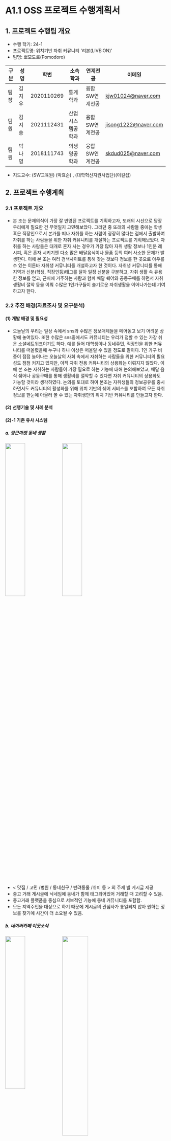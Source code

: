 # A1.1 OSS 프로젝트 수행계획서

## 1. 프로젝트 수행팀 개요

* 수행 학기: 24-1 
* 프로젝트명: 위치기반 자취 커뮤니티 '리본(LIVE:ON)' 
* 팀명: 뽀모도로(Pomodoro)    

구분 | 성명 | 학번 | 소속학과 | 연계전공 | 이메일
------|-------|-------|-------|-------|-------
팀장 | 김지우 | 2020110269 | 통계학과 | 융합SW연계전공 | kjw01024@naver.com         
팀원 | 김지송 | 2021112431 | 산업시스템공학과 | 융합SW연계전공 | jisong1222@naver.com        
팀원 | 박나영 | 2018111743 | 의생명공학과 | 융합SW연계전공 | skdud025@naver.com        

* 지도교수: (SW교육원)      (박효순)     , (대학혁신지원사업단)(이길섭)

## 2. 프로젝트 수행계획  

### 2.1 프로젝트 개요

* 본 조는 문제의식이 가장 잘 반영된 프로젝트를 기획하고자, 또래의 시선으로 당장 우리에게 필요한 건 무엇일지 고민해보았다. 그러던 중 또래의 사람들 중에는 학생 혹은 직장인으로서 본가를 떠나 자취를 하는 사람이 굉장히 많다는 점에서 출발하여 자취를 하는 사람들을 위한 자취 커뮤니티를 개설하는 프로젝트를 기획해보았다. 자취를 하는 사람들은 대개로 혼자 사는 경우가 가장 많아 자취 생활 정보나 1인분 레시피, 혹은 혼자 시키기엔 다소 많은 배달음식이나 물품 등의 여러 사소한 문제가 발생한다. 이에 본 조는 여러 검색사이트를 통해 찾는 것보다 정보를 한 곳으로 아우를 수 있는 이른바 자취생 커뮤니티를 개설하고자 한 것이다. 자취생 커뮤니티를 통해 지역과 신분(학생, 직장인등)태그를 달아 일정 신분을 구분하고, 자취 생활 속 유용한 정보를 얻고, 근처에 거주하는 사람과 함께 배달 쉐어와 공동구매를 하면서 자취 생활비 절약 등을 이뤄 수많은 1인가구들이 슬기로운 자취생활을 이어나가는데 기여하고자 한다.

### 2.2 추진 배경(자료조사 및 요구분석)  

#### (1) 개발 배경 및 필요성  

* 오늘날의 우리는 일상 속에서 sns와 수많은 정보매체들을 떼어놓고 보기 어려운 상황에 놓여있다. 또한 수많은 sns중에서도 커뮤니티는 우리가 접할 수 있는 가장 쉬운 소셜네트워크이기도 하다. 예를 들어 대학생이나 동네주민, 직장인을 위한 커뮤니티를 떠올렸을때 누구나 하나 이상은 떠올릴 수 있을 정도로 말이다. 1인 가구 비중이 점점 늘어나는 오늘날의 사회 속에서 자취하는 사람들을 위한 커뮤니티의 필요성도 점점 커지고 있지만, 아직 자취 전용 커뮤니티의 상용화는 이뤄지지 않았다. 이에 본 조는 자취하는 사람들이 가장 필요로 하는 기능에 대해 논의해보았고, 배달 음식 쉐어나 공동구매를 통해 생활비를 절약할 수 있다면 자취 커뮤니티의 상용화도 가능할 것이라 생각하였다. 논의를 토대로 하여 본조는 자취생들의 정보공유를  중시하면서도 커뮤니티의 활성화를 위해 위치 기반의 쉐어 서비스를 포함하여 모든 자취정보를 한눈에 아울러 볼 수 있는 자취생만의 위치 기반 커뮤니티를 만들고자 한다.  

#### (2) 선행기술 및 사례 분석  
#### (2)-1 기존 유사 시스템
##### a. 당근마켓 동네 생활

<p align="left">  
 <img src="https://github.com/CSID-DGU/2024-1-OSSProj-Pomodoro-03/blob/main/Doc/Images/%EB%B0%B1%EC%84%9D%EB%8F%99.png" align="left" width="35%">  
 <img src="https://github.com/CSID-DGU/2024-1-OSSProj-Pomodoro-03/blob/main/Doc/Images/%EC%96%91%EC%9E%AC%EB%8F%99.png" align="center" width="35%"> 
 </figcaption></p>


* < 맛집 / 고민 /병원 / 동네친구 / 반려동물 /취미 등 > 의 주제 별 게시글 제공
* 중고 거래 게시글에 닉네임에 동네가 함께 태그되어있어 거래할 때 고려할 수 있음. 
* 중고거래 플랫폼을 중심으로 서브적인 기능에 동네 커뮤니티를 포함함.
* 모든 지역주민을 대상으로 하기 때문에 게시글의 관심사가 통일되지 않아 원하는 정보를 찾기에 시간이 더 소요될 수 있음.

 ##### b. 네이버카페 이웃소식 
 <p align="left">  
 <img src="https://github.com/CSID-DGU/2024-1-OSSProj-Pomodoro-03/blob/main/Doc/Images/%EB%84%A4%EC%9D%B4%EB%B2%84%EC%B9%B4%ED%8E%98%EC%9D%B4%EC%9B%83.png" align="left" width="35%">  
 <img src="https://github.com/CSID-DGU/2024-1-OSSProj-Pomodoro-03/blob/main/Doc/Images/%EB%84%A4%EC%9D%B4%EB%B2%84%EC%B9%B4%ED%8E%98%EC%9D%B4%EC%9B%832.png" align="center" width="40%"> 
 </figcaption></p>
 <br><br><br><br>      
 <br>  
 
* 각 동네 별 중고거래 및 < 동네생활정보 / 맛집,카페 / 일상 / 건강,운동 등>의 이웃소식 카테고리 정보를 리스트 형태로 제공
* 이웃 커뮤니티 관련 선행사례 비교 표
  
 <img width="500" alt="image" src="https://github.com/CSID-DGU/2024-1-OSSProj-Pomodoro-03/blob/main/Doc/Images/%EC%84%A0%ED%96%89%EC%82%AC%EB%A1%80%EB%B9%84%EA%B5%90%ED%91%9C.png">    

 ##### c. 배달의 민족 : 함께 주문 

<img width="250" alt="image" src="https://github.com/CSID-DGU/2024-1-OSSProj-Pomodoro-03/blob/main/Doc/Images/%EB%B0%B0%EB%AF%BC.png">

* 배달의 민족 앱 내에서 ‘함께주문’ 기능을 통해 친구, 직장동료, 가족 등 함께 주문을 통해 배달료를 아끼는 서비스를 개발
* 하지만 서로 아는 사이 라는 전제하에 사용할 수 있는 기능으로, 함께주문할 사람을 구하는 커뮤니티가 따로 존재하지 않음.
* 쉐어 기능 구현 선행사례 비교 표

  <img width="550" alt="image" src="https://github.com/CSID-DGU/2024-1-OSSProj-Pomodoro-03/blob/main/Doc/Images/%EC%84%A0%ED%96%89%EC%82%AC%EB%A1%80%EB%B9%84%EA%B5%90%ED%91%9C2.png">

#### (2)-2 이번 프로젝트는 기존 시스템과 어떤 차이점을 가질 수 있는가? 
##### a. 당근마켓 동네 생활
 - 정보 검색 시 키워드 혹은 카테고리에 의존
 - 지역과 위치에 따른 직관적인 정보를 파악하기 어려움
 - 쉐어 기능을 활성화 시킬 수 있는 방안이 다소 부족함
##### b. 우리 프로젝트만의 독창성 : 위치 기능 + 지도 시각화 제시
 - 주변의 실시간 정보를 직관적으로 확인할 수 있어 정보에 대한 접근성이 향상됨
 - 지역의 커뮤니티 형성에 대한 의미 大
 - 지역 자취생들의 유대감 형성에 기여
 - 위치기반으로 지도 시각화 제시를 통해 쉐어기능의 활성화를 촉진시켜 자취생들의 생활비 절약에 기여


### 2.3 목표 및 내용  

#### (1) 개발 목표  

 - 첫째로 자취생들이 가장 필요로 하는 자취생활 정보를 한눈에 모아볼 수 있는 커뮤니티를 개설하고자 한다. 자취생들 간 함께 배달 주문, 생필품 등 필요 물품 공동구매, 취미 공유 등을 함께 할 이웃 자취생들을 모집할 수 있는 “쉐어” 기능을 제공하며, 그 외 일반 커뮤니티를 통해 1인분 요리 레시피, 자취 꿀팁과 같은 자취생활 정보 공유 게시판과 자유로운 소통게시판을 개설하는 것을 기본으로 커뮤니티를 구축하고자 한다.
 - 둘째로 자취생들을 위한 커뮤니티에 우리 커뮤니티 서비스만의 독창성을 부여하고자, 지도에 위치별로 게시글을 볼 수 있는 기능을 제공한다. 배달 주문, 공동구매 특성 상 위치 정보가 쉐어 참여의 주요 요인으로 작용하기 때문에, 이러한 위치 정보를 한 눈에 알아볼 수 있게 하여 더욱 활용도를 높일 것이다. 추가로 위치 정보 기반으로 공유된 지역 관련 소식 또한 한 눈에 직관적으로 파악할 수 있도록 하여 이웃 간 커뮤니티의 적극적인 활성화를 돕는다.
 - 셋째로 커뮤니티 가입 시, 자취생들의 닉네임 설정과 더불어 직업 태그 (대학생 / 직장인 / 기타 등) 와 지역 태그(@@구) 를 부여한다. 이때 위치정보 기반의 동네 인증을 거쳐 지역 태그를 부여함으로써 사용자 위치정보에 대한 신뢰성을 확보할 수 있다. 이러한 태그 정보를 통해 관심 있는 동네 위주로 쉐어 정보 및 지역 소식들을 활용할 수 있으며, 동일 지역 및 직업 간 공감대 형성을 도와 커뮤니티를 더욱 활성화 할 수 있다.
#### (2) 개발 내용  
#### (2)-1. 최종 결과물이 갖는 기능 , 특징 및 성능 수준  
<주요 기능 및 특징>
##### a. 카카오맵 API 활용을 통한 지도 형태의 시각화 제공
- 사용자가 작성한 글을 지도 위의 사용자 위치에 직접 표시한다.
- 직관적인 지도를 통해 주변의 쉐어글 및 정보성 글을 한눈에 확인할 수 있다.
##### b. 일반적인 커뮤니티 기능 포함
- 정보 공유 및 자유로운 소통 공간을 제공하여 커뮤니티로서의 역할을 활성화한다.
- 익명 게시판을 제공하여 사용자가 지역 및 직업에 구애받지 않고 자유롭게 소통할 수 있는 기회를 부여한다.
##### c. 다양한 쉐어 기능 제공
- 배달 음식 쉐어 : 배달료 절감 및 다양한 음식 경험 공유
- 공동 구매 : 합리적인 가격으로 자취생에게 적합한 양만큼만 나누어 구매
- 취미 : 운동, 문화생활 등의 취미를 함께함으로써 지역의 커뮤니티 활성화에 기여
<기대 성능 수준>
##### a. 사용자 경험 관련
- 쾌적하고 응답성 빠른 사용자 인터페이스 : 지연없는 페이지 (게시글) 로딩
- 편리하고 직관적인 기능 : 사용자가 쉽고 빠르게 원하는 정보를 활용할 수 있도록 함
##### b. 확장성 및 안정성
- 사용자 트래픽 최적화
- 높은 가동 시간 및 안정성
- 높은 보안 수준 : 위치 정보 활용 특성 상, 강력한 보안 필요
##### c. 기타
- 지속적인 성능 모니터링 및 사용자 피드백
- 데이터베이스 최적화
#### (2)-2. 최종 설계 결과물의 예상 모습 

<p align="left">  
 <img src="https://github.com/CSID-DGU/2024-1-OSSProj-Pomodoro-03/blob/main/Doc/Images/%EA%B2%B0%EA%B3%BC%EB%AC%BC%EC%98%88%EC%83%811.png" align="left" width="35%"> 지도형태 화면
 <img src="https://github.com/CSID-DGU/2024-1-OSSProj-Pomodoro-03/blob/main/Doc/Images/%EA%B2%B0%EA%B3%BC%EB%AC%BC%EC%98%88%EC%83%812.png" align="center" width="25%"> 리스트 형태
 </figcaption></p>

  <img width="450" alt="image" src="https://github.com/CSID-DGU/2024-1-OSSProj-Pomodoro-03/blob/main/Doc/Images/%EA%B2%B0%EA%B3%BC%EB%AC%BC%EC%98%88%EC%83%813.png">

< 지도 화면에서 특정 게시글을 클릭했을 때, 뜨는 형태 >

#### (2)-2. 최종 설계 결과물의 예상 모습
##### a. 위치 기반 시각화 화면 제공
- 현재 위치 기반 정보
    - 주변 쉐어 게시글 목록 및 지도표시
- 사용자 위치 관련기능
    - GPS기반의 사용자 위치 파악 기능
    - 위치 검색 및 필터링 기능
    - 사용자 위치 재설정 기능
##### b. 커뮤니티 기능
- 쉐어 커뮤니티
    - 쉐어 카테고리( 배달 /공구 /취미)및 모집 인원 설정
    - 쉐어 게시글 작성(텍스트, 이미지, 영상 첨부 가능)
    - 쉐어 참여 기능
    - 검색 및 필터링 기능
    - 댓글 및 조회수, 북마크 기능
    - 댓글/북마크 알림 기능
- 일반 커뮤니티
    - 게시글 작성 및 카테고리 설정 ( 자취생활 팁 / 자유 / 익명 등)
    - 익명 게시판 제공
    - 댓글 및 조회수, 북마크 기능
##### c. 사용자 기능
- 회원가입 및 로그인
- 프로필 관리 : 프로필 사진, 소개글, 비밀번호 변경
- 알림설정 : 댓글, 북마크, 쉐어 모집등 알림설정
- 활동내역확인 : 작성한 게시글 및 댓글 , 참여한 쉐어 목록 확인 등
##### d. 관리자 기능
- 게시글 관리 : 게시글 승인, 삭제, 카테고리 이동
- 댓글 관리 : 댓글 삭제, 관리
- 사용자 관리 : 사용자 정보 확인, 관리

<주요 시스템 구성>

<img width="450" alt="image" src="https://github.com/CSID-DGU/2024-1-OSSProj-Pomodoro-03/blob/main/Doc/Images/%EC%A3%BC%EC%9A%94%EC%8B%9C%EC%8A%A4%ED%85%9C%EA%B5%AC%EC%84%B1.png">

#### (3) 대안 도출 및 구현 계획 (다양한 가능성과 대안)  

* **웹 개발 VS 앱개발**
    * 프로젝트의 큰 틀이 커뮤니티, 즉 사용자간의 소통이 가장 큰 수행기능이라고 여겨 앱개발을 진행하고자 하였지만 각 운영체제에 맞는 언어를 사용해야한다는 단점과 별도의 앱개발 시간 소요가 크다고 판단. 웹개발로 진행하기로 결정.
    * 웹기반이기에 인터넷의 영향을 받지만 자취인들의 커뮤니티인 만큼 집 안에서 커뮤니티를 사용할 확률이 높다고 판단하여 인터넷이 커뮤니티 사용자의 거부 요건이 되지 않을 것이라 생각됨.
    * HTML과 CSS 등을 사용하여 개발예정.
* **커뮤니티의 사용 대상 범위 (대상 제한 vs 모든 자취생)**  
    * ‘중구 대학생’과 같은 특정 지역과 직업으로 대상을 제한하여 프로젝트를 진행하려고 논의 하였으나, 커뮤니티의 이용자 수가 적을 것으로 예상됨.
    * 커뮤니티는 이용자 수가 많을 수록 커뮤니티 서비스의 제 기능을 수행할 수 있을것이라 판단하여 대상을 너무 제한하는 것은 커뮤니티의 활성화를 저해한다고 판단하였음.
    * 사용자가 글을 작성할 시 ‘중구 대학생’,’강남구 직장인’ 등의 태그를 부여하기로 하였고, 우리 지역에서 올린 게시글을 모아볼 수 있는 기능을 구현하기로함.
    * 카카오맵 API를 활용하여 지도 내 게시글을 볼 수 있도록 구현하고자 함. 너무 많은 범위를 구현하려고 하면 다른 기능을 구현할 시간이 없을 수 있기 때문에 서울에 거주하는 자취생으로 한정하기로 최종 결정. 개발 과정에 따라 범위를 넓힐 수 있음.
* **커뮤니티 내 핵심 기능 고려**
    * **커뮤니티 내 룸메이트 매칭 서비스**  
생활비 절약이 중요할 자취생을 위해 서로 원하는 조건에 부합하는 룸메이트를 찾을 수 있는 서비스를 구현하고자 논의함.  
조건에 맞는 추천 시스템을 적용하기 위해서는 많은 수의 이용자가 필요하며, 악용될 우려가 있다고 판단됨. 또한 커뮤니티의 익명 특성상  ‘사람들이 과연 얼굴도 모르는 사람과 룸메이트를 하는 것에 거부감이 없을까’ 와 같은 고민에 따른 대안도 고려해야 하기 때문에 최종적으로 룸메이트 매칭 서비스는 하지 않기로 결정.
    * **주요 시설 정보제공 서비스 구현**  
  혼자 사는 자취생들이 아프거나 급하게 어떤 물품을 구비해야할 때를 위한 주변 약국과 병원, 마트 등의 주요 시설들의 위치와 영업 정보를 제공하는 기능을 구현하고자 논의함.  
이미 다양한 지도앱(네이버지도, 카카오맵 등)에 상세히 나와있는 점을 고려하여 사용자가 기능을 활용하지 않을 것이라 판단하에 주요시설 정보제공은 하지 않기로 결정.
    * **위치 기반 쉐어커뮤니티 구현**  
  자취생 전용 커뮤니티인 만큼 배달음식나누기나 물품 공동구매와 같은 쉐어 기능이 중요하고 또 활성화시키기 위해서는 위치 기반의 쉐어커뮤니티 기능이 필요하다고 판단됨.  
지도위에 표시된 게시글을 통해 이용자가 쉐어할 수 있는 범위를 직접 판단할 수 있게끔하여 쉐어의 기능을 활성화 시키고자 하는 것이 가장 큰 목표.  또한 악용될 우려를 생각하여 게시글은 지도 위에 직접적인 표시가 아닌 반경 700m이내의 반원으로 표시될 예정.
* **기능 구현을 위한 자료 구조 정의**  
서비스 구현을 위한 데이터베이스 구성에 필요한 데이터 개체와 속성에 대해 정의  
[회원정보] user: user_id(primary key), nickname, password, email  
[게시판정보] board: board_id(primary key), user_id, title, content, create_time  
[쉐어 정보] share: share_id(primary key), product, user_id, create_time, capacity, location  
[쉐어 확정] confirmed_share: confirmed_id(primary key), share_id, user_id, sharewith, location  
*추후 개발 진행에 따라 개체와 속성에 변화가 생길 수 있음  


#### (4) 설계의 현실적 제한요소(제약조건)
##### a. 비용 및 제품화 할 시의 고려사항
- 앱개발 대신 웹개발로 진행하는 만큼 상대적으로 비용이 덜들어가지만, 허용 범위 내에서 개발을 진행하는 것이 중요하다
##### b. 동작환경에 대한 명확한 제약조건
- 웹으로 설계를 하게 된다면 인터넷 없이는 제한적인 기능만 사용하게 되므로 사용자의 원만한 인터넷 환경이 요구된다.
##### c. 개발환경에 대한 명확한 제약 요건 
- 웹 프로젝트로 개발할 시 하드웨어의 기능을 원활하게 사용할 수 없으므로 가능한 사용자의 하드웨어 기능에 의존하지 않도록 개발해야한다.
- 반응형 웹프로젝트를 위해 기기 별 화면 크기 고려가 중요하다.
- 모든 사용자의 웹 버전 관리 및 업데이트를 개발자가 중앙에서 제어하기 때문에 사용자가 유연한 접속을 할 수 있도록 개발하는 것에 유의해야한다.
- 웹개발은 모든 기기에서 접근할 수 있다는 장점이 있지만 그만큼 모든 기기에서 최적화 될 수 있는 개발코드를 작성하는 것이 중요하다.
- 팀 내에서 아직 아무도 프론트엔드와 백엔드를 구현해보지 못했기 때문에 개발 속도가 상당히 더딜 것으로 예상되므로 개발하면서 충분한 공부와 난관에 부딪히더라도 굽히지 않는 마인드가 필요하다.
##### d. 사회성 : 사회적 / 환경적 영향, 건강 / 안전 문제, 법적 제약, 윤리적 문제
- 닉네임제로 운영시에도 게시글과 태그를 통해 특정인을 구분할 수 있으며, 개인 프라이버시가 침해될 수 있기 때문에 익명게시판을 개설하여 이용자들이 마음 놓고 글을 게시할 수 있도록 한다.
- 독창적으로 개발하는 부분인 ‘위치별 쉐어게시물 띄우기 기능’의 악용 가능성이 존재한다 (ex. 특정인 구분, 자취하는 곳의 위치가 드러날 우려). 이에 쉐어글을 특정 위치 표시하지 않고 반경 약 700m 기준의 반원으로 표시하는 것으로 사용자의 거주지가 드러나지 않도록 한다.

#### (5) 개발 환경  
* 최종 설계 결과물의 구현 수단

<img width="450" alt="image" src="https://github.com/CSID-DGU/2024-1-OSSProj-Pomodoro-03/blob/main/Doc/Images/sw%EA%B0%9C%EB%B0%9C%ED%99%98%EA%B2%BD.png">

### 2.4  기대효과  

* 첫째, 게시판을 통해 자취생들 간 소통과 정보 교환이 활발해질 것이다. 익명게시판에선 보다 자유로운 소통이 가능하고, 정보게시판에선 자취에 필요한 유용한 정보들을 주고받을 수 있다. 이는 자취생들 간의 사회적 연결을 강화하고, 서로의 경험을 공유함으로써 삶의 질을 향상시킬 것이다. 
* 둘째, 배달 쉐어와 공동구매 기능을 통해 자취생들에게 경제적 이점을 줄 수 있다. 배달 쉐어를 통해 배달비를 절약하고, 공동구매를 통해 생필품 등 필요한 물건을 저렴하게 구매할 수 있다면 경제적으로 여유가 없는 자취생들에게 큰 도움이 될 것이다. 특히 이런 쉐어 기능에서는 지도 위에 게시글을 띄울 수 있도록 하여 사용자들이 직관적으로 게시물이 올라온 위치를 파악하고 본인과 가까운 위치의 사람들과 이 기능을 이용할 수 있다.
* 셋째, 좋아요와 북마크 기능, 높은 조회수의 글을 띄워주는 기능을 통해 사용자들이 유용한 컨텐츠에 쉽게 접근할 수 있다. 또한 쉐어 게시글 내에 채팅 기능을 구현하여 쉽고 빠른 쉐어가 가능하다. 

### 2.5  추진일정  

* 세부 작업에 대한 간트챠트  

<img width="600" alt="image" src="https://github.com/CSID-DGU/2024-1-OSSProj-Pomodoro-03/blob/main/Doc/Images/%EA%B0%84%ED%8A%B8%EC%B0%A8%ED%8A%B8%202.png">

### 2.6 참고문헌  

1. 이현주, 함께 주문을 외워보자, 배민다움today, https://story.baemin.com/5357/ , 2023.01
2. 김은혜 외 8인, 반려식물 커뮤니티, 씨앗 https://github.com/INFP-Study/CIAT?tab=readme-ov-file , 2021
3. 심재운 외 4인, 1인가구를 위한 플랫폼, 둥지, https://github.com/DoongG/DoongG-Client?tab=readme-ov-file , 2023.12

### 2.7 성과창출 계획  

항목 | 세부내용 | 예상(달성)시기  
------|------------|-------
Github 등록 | 프로젝트 개발에 따른 내용들을 github에 등록 | 24년 6월 초
SW등록 | 프로젝트 개발 완성후 웹형식으로 SW 등록 | 24년 6월 초  
